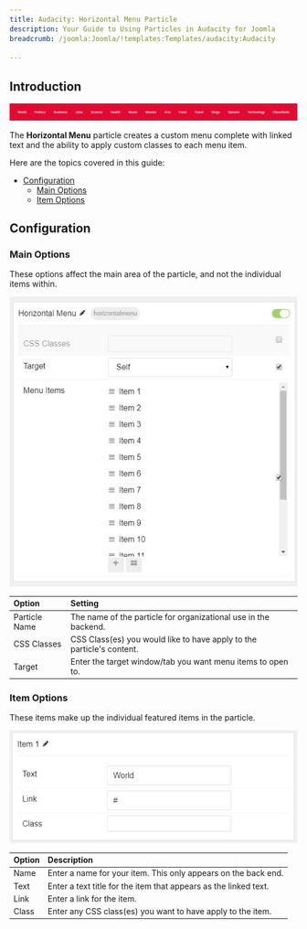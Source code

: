 ```yaml
---
title: Audacity: Horizontal Menu Particle
description: Your Guide to Using Particles in Audacity for Joomla
breadcrumb: /joomla:Joomla/!templates:Templates/audacity:Audacity

---
```


## Introduction

![](assets/particle_horizontalmenu1.jpg)

The **Horizontal Menu** particle creates a custom menu complete with linked text and the ability to apply custom classes to each menu item.

Here are the topics covered in this guide:

* [Configuration](#configuration)
    - [Main Options](#main-options)
    - [Item Options](#item-options)

## Configuration

### Main Options

These options affect the main area of the particle, and not the individual items within.

![](assets/particle_horizontalmenu2.jpg)

| Option             | Setting                                                                |
| :----------------- | :--------------------------------------------------------------------- |
| Particle Name      | The name of the particle for organizational use in the backend.        |
| CSS Classes        | CSS Class(es) you would like to have apply to the particle's content.  |
| Target             | Enter the target window/tab you want menu items to open to.            |

### Item Options

These items make up the individual featured items in the particle.

![](assets/particle_horizontalmenu3.jpg)

| Option         | Description                                                      |
| :------------- | :-----                                                           |
| Name           | Enter a name for your item. This only appears on the back end.   |
| Text           | Enter a text title for the item that appears as the linked text. |
| Link           | Enter a link for the item.                                       |
| Class          | Enter any CSS class(es) you want to have apply to the item.      |
